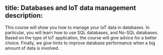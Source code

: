 title: Databases and IoT data management
description: 
---

This course will show you how to manage your IoT data in databases. In particular, you will learn how to use SQL databases, and No-SQL databases. Based on the type of IoT application, the course will give advice for a better choice. Finally, we give hints to improve database performance when a big amount of data is involved.
